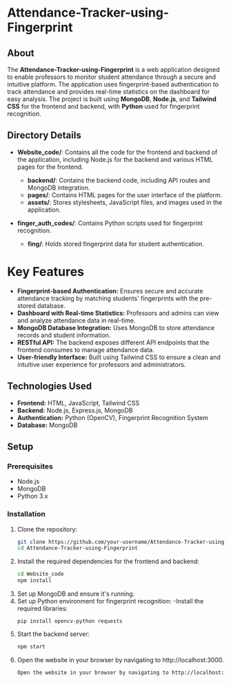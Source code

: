 # Attendance-Tracker-using-Fingerprint

## About
The **Attendance-Tracker-using-Fingerprint** is a web application designed to enable professors to monitor student attendance through a secure and intuitive platform. The application uses fingerprint-based authentication to track attendance and provides real-time statistics on the dashboard for easy analysis. The project is built using **MongoDB**, **Node.js**, and **Tailwind CSS** for the frontend and backend, with **Python** used for fingerprint recognition.

## Directory Details

- **Website_code/**: Contains all the code for the frontend and backend of the application, including Node.js for the backend and various HTML pages for the frontend.
  - **backend/**: Contains the backend code, including API routes and MongoDB integration.
  - **pages/**: Contains HTML pages for the user interface of the platform.
  - **assets/**: Stores stylesheets, JavaScript files, and images used in the application.

- **finger_auth_codes/**: Contains Python scripts used for fingerprint recognition.
  - **fing/**: Holds stored fingerprint data for student authentication.


# Key Features

- **Fingerprint-based Authentication:** Ensures secure and accurate attendance tracking by matching students' fingerprints with the pre-stored database.
- **Dashboard with Real-time Statistics:** Professors and admins can view and analyze attendance data in real-time.
- **MongoDB Database Integration:** Uses MongoDB to store attendance records and student information.
- **RESTful API:** The backend exposes different API endpoints that the frontend consumes to manage attendance data.
- **User-friendly Interface:** Built using Tailwind CSS to ensure a clean and intuitive user experience for professors and administrators.

## Technologies Used

- **Frontend:** HTML, JavaScript, Tailwind CSS
- **Backend:** Node.js, Express.js, MongoDB
- **Authentication:** Python (OpenCV), Fingerprint Recognition System
- **Database:** MongoDB

## Setup

### Prerequisites

- Node.js
- MongoDB
- Python 3.x

### Installation

1. Clone the repository:
   ```bash
   git clone https://github.com/your-username/Attendance-Tracker-using-Fingerprint.git
   cd Attendance-Tracker-using-Fingerprint
2. Install the required dependencies for the frontend and backend:
   ```bash
   cd Website_code
   npm install
3. Set up MongoDB and ensure it's running.
4. Set up Python environment for fingerprint recognition:
   -Install the required libraries:
      ```bach
      pip install opencv-python requests
5. Start the backend server:
     ```bash
     npm start
6. Open the website in your browser by navigating to http://localhost:3000.
      ```bash
      Open the website in your browser by navigating to http://localhost:3000.


